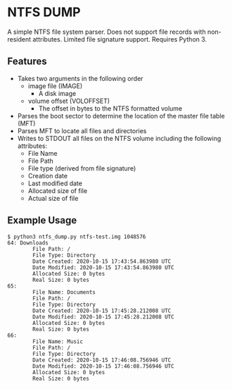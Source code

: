 # NTFS DUMP

A simple NTFS file system parser. Does not support file records with non-resident attributes. Limited file signature support. Requires Python 3.

## Features

- Takes two arguments in the following order
    - image file (IMAGE)
        - A disk image
    - volume offset (VOLOFFSET)
        - The offset in bytes to the NTFS formatted volume
- Parses the boot sector to determine the location of the master file table (MFT)
- Parses MFT to locate all files and directories
- Writes to STDOUT all files on the NTFS volume including the following attributes:
    - File Name
    - File Path
    - File type (derived from file signature)
    - Creation date
    - Last modified date
    - Allocated size of file
    - Actual size of file

## Example Usage

```
$ python3 ntfs_dump.py ntfs-test.img 1048576
64: Downloads
        File Path: /
        File Type: Directory
        Date Created: 2020-10-15 17:43:54.863980 UTC
        Date Modified: 2020-10-15 17:43:54.863980 UTC
        Allocated Size: 0 bytes
        Real Size: 0 bytes
65:
        File Name: Documents
        File Path: /
        File Type: Directory
        Date Created: 2020-10-15 17:45:28.212008 UTC
        Date Modified: 2020-10-15 17:45:28.212008 UTC
        Allocated Size: 0 bytes
        Real Size: 0 bytes
66:
        File Name: Music
        File Path: /
        File Type: Directory
        Date Created: 2020-10-15 17:46:08.756946 UTC
        Date Modified: 2020-10-15 17:46:08.756946 UTC
        Allocated Size: 0 bytes
        Real Size: 0 bytes
```
